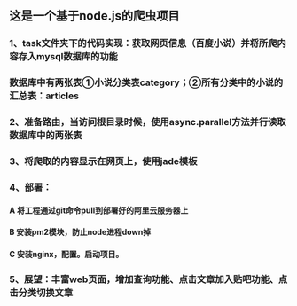## 这是一个基于node.js的爬虫项目

### 1、task文件夹下的代码实现：获取网页信息（百度小说）并将所爬内容存入mysql数据库的功能<br>
###   数据库中有两张表①小说分类表category；②所有分类中的小说的汇总表：articles

### 2、准备路由，当访问根目录时候，使用async.parallel方法并行读取数据库中的两张表

### 3、将爬取的内容显示在网页上，使用jade模板

### 4、部署：
####  A 将工程通过git命令pull到部署好的阿里云服务器上
####  B 安装pm2模块，防止node进程down掉
####  C 安装nginx，配置。启动项目。

### 5、展望：丰富web页面，增加查询功能、点击文章加入贴吧功能、点击分类切换文章
